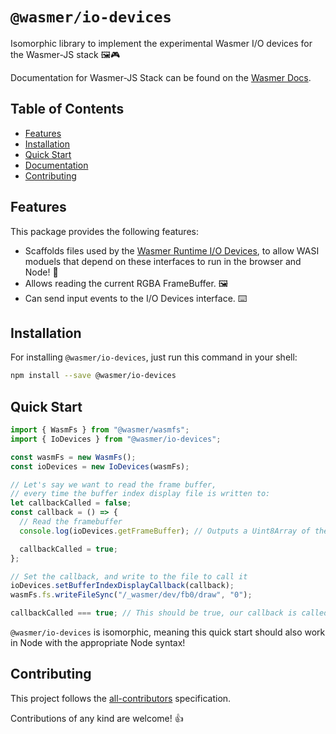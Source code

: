 # `@wasmer/io-devices`

Isomorphic library to implement the experimental Wasmer I/O devices for the Wasmer-JS stack 🖼️🎮

Documentation for Wasmer-JS Stack can be found on the [Wasmer Docs](https://docs.wasmer.io/wasmer-js/wasmer-js).

## Table of Contents

- [Features](#features)
- [Installation](#installation)
- [Quick Start](#quick-start)
- [Documentation](#documentation)
- [Contributing](#contributing)

## Features

This package provides the following features:

- Scaffolds files used by the [Wasmer Runtime I/O Devices](https://docs.wasmer.io/runtime/runtime), to allow WASI moduels that depend on these interfaces to run in the browser and Node! 📁
- Allows reading the current RGBA FrameBuffer. 🖼️
- Can send input events to the I/O Devices interface. ⌨️

## Installation

For installing `@wasmer/io-devices`, just run this command in your shell:

```bash
npm install --save @wasmer/io-devices
```

## Quick Start

```js
import { WasmFs } from "@wasmer/wasmfs";
import { IoDevices } from "@wasmer/io-devices";

const wasmFs = new WasmFs();
const ioDevices = new IoDevices(wasmFs);

// Let's say we want to read the frame buffer,
// every time the buffer index display file is written to:
let callbackCalled = false;
const callback = () => {
  // Read the framebuffer
  console.log(ioDevices.getFrameBuffer); // Outputs a Uint8Array of the frame buffer

  callbackCalled = true;
};

// Set the callback, and write to the file to call it
ioDevices.setBufferIndexDisplayCallback(callback);
wasmFs.fs.writeFileSync("/_wasmer/dev/fb0/draw", "0");

callbackCalled === true; // This should be true, our callback is called!
```

`@wasmer/io-devices` is isomorphic, meaning this quick start should also work in Node with the appropriate Node syntax!

## Contributing

This project follows the [all-contributors](https://github.com/kentcdodds/all-contributors) specification.

Contributions of any kind are welcome! 👍

